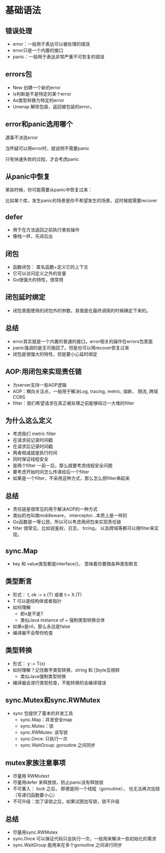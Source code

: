 # 基础语法

## 错误处理

- error：一般用于表达可以被处理的错误
- error只是一个内置的接口
- panic：一般用于表达非常严重不可恢复的错误

## errors包

- New 创建一个新的error
- Is判断是不是特定的某个error
- As类型转换为特定的error
- Unwrap 解除包装，返回被包装的error。

## error和panic选用哪个

遇事不决选error

当怀疑可以用error时，就说明不需要panic

只有快速失败的过程，才会考虑panic

## 从panic中恢复

某些时候，你可能需要从panic中恢复过来：

​	比如某个库，发生panic的场景是你不希望发生的场景，这时候就需要recover

## defer

- 用于在方法返回之前执行某些操作
- 像栈一样，先进后出

## 闭包

- 函数闭包： 匿名函数+定义它的上下文
- 它可以访问定义之外的变量
- Go很强大的特性，很常用

## 闭包延时绑定

- 闭包里面使用的闭包外的参数，其值是在最终调用的时候确定下来的。

## 总结

- error其实就是一个内置的普通的接口。error相关的操作在errors包里面
- panic强调的是无可挽回了。但是也可以用recover恢复过来
- 闭包是很强大的特性，但是要小心延时绑定

## AOP:用闭包来实现责任链

- 为server支持一些AOP逻辑
- AOP：横向关注点，一般用于解决Log, tracing, metric, 熔断， 限流, 跨域CORS
- filter：我们希望请求在真正被处理之前能够经过一大堆的filter

## 为什么这么定义

- 考虑我们 metric filter
- 在请求前记录时间戳
- 在请求后记录时间戳
- 两者相减就是执行时间
- 同时保证线程安全
- 是两个filter 一前一后，那么就要考虑线程安全问题
- 要考虑开始时间怎么传递给后一个filter
- 如果是一个filter，不采用这种方式，那么怎么把filter串起来

## 总结

- 责任链是很常见的用于解决AOP的一种方式
- 类似的也叫做middleware， interceptor...本质上是一样的
- Go函数是一等公民，所以可以考虑用闭包来实现责任链
- filter 很常见，比如说鉴权，日志， trcing， 以及跨域等都可以用filter来实现。

## sync.Map

- key 和 value类型都是interface{}， 意味着你要搞各种类型断言

## 类型断言

- 形式： t, ok := x.(T) 或者 t:= X.(T)
- T 可以是结构体或者指针
- 如何理解
  - 即x是不是T
  - 类似Java instance of + 强制类型转换合体
- 如果x是nil，那么永远是false
- 编译器不会帮你检查

## 类型转换

- 形式： y := T(x)
- 如何理解？记住数字类型转换，string 和 []byte互相转
  - 类似Java强制类型转换
- 编译器会进行类型检查，不能转换的会编译错误

## sync.Mutex和sync.RWMutex

- sync 包提供了基本的并发工具
  - sync.Map：并发安全map
  - sync.Mutex：锁
  - sync.RWMutex: 读写锁
  - sync.Once: 只执行一次
  - sync.WaitGroup: goroutine 之间同步

## mutex家族注意事项

- 尽量用 RWMutext
- 尽量用defer 来释放锁，防止panic没有释放锁
- 不可重入： lock 之后， 即便是同一个线程（goroutine）， 也无法再次加锁（写递归函数要小心）
- 不可升级：加了读锁之后，如果试图加写锁，锁不升级

## 总结

- 尽量用sync.RWMutex
- sync.Once 可以保证代码只会执行一次，一般用来解决一些初始化的需求
- sync.WaitGroup 能用来在多个goroutine 之间进行同步
